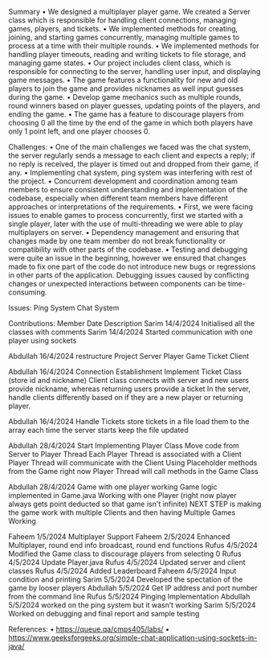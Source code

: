 Summary
•	We designed a multiplayer player game. We created a Server class which is responsible for handling client connections, managing games, players, and tickets.
•	We implemented methods for creating, joining, and starting games concurrently, managing multiple games to process at a time with their multiple rounds.
•	We implemented methods for handling player timeouts, reading and writing tickets to file storage, and managing game states.
•	Our project includes client class, which is responsible for connecting to the server, handling user input, and displaying game messages.
•	The game features a functionality for new and old players to join the game and provides nicknames as well input guesses during the game.
•	Develop game mechanics such as multiple rounds, round winners based on player guesses, updating points of the players, and ending the game.
•	The game has a feature to discourage players from choosing 0 all the time by the end of the game in which both players have only 1 point left, and one player chooses 0.

Challenges:
•	One of the main challenges we faced was the chat system, the server regularly sends a message to each client and expects a reply; if no reply is received, the player is timed out and dropped from their game, if any.
•	Implementing chat system, ping system was interfering with rest of the project.
•	Concurrent development and coordination among team members to ensure consistent understanding and implementation of the codebase, especially when different team members have different approaches or interpretations of the requirements.
•	First, we were facing issues to enable games to process concurrently, first we started with a single player, later with the use of multi-threading we were able to play multiplayers on server.
•	Dependency management and ensuring that changes made by one team member do not break functionality or compatibility with other parts of the codebase.
•	Testing and debugging were quite an issue in the beginning, however we ensured that changes made to fix one part of the code do not introduce new bugs or regressions in other parts of the application. Debugging issues caused by conflicting changes or unexpected interactions between components can be time-consuming.

Issues:
Ping System
Chat System

Contributions:
Member 	Date 	Description
Sarim	14/4/2024	Initialised all the  classes with comments 
Sarim	14/4/2024	Started communication with one player using sockets

Abdullah	16/4/2024	restructure Project
Server Player Game Ticket Client

Abdullah	16/4/2024	Connection Establishment
Implement Ticket Class (store id and nickname) Client class connects with server and new users provide nickname, whereas returning users provide a ticket In the server, handle clients differently based on if they are a new player or returning player.

Abdullah	16/4/2024	Handle Tickets
store tickets in a file load them to the array each time the server starts keep the file updated

Abdullah	28/4/2024	Start Implementing Player Class
Move code from Server to Player Thread Each Player Thread is associated with a Client Player Thread will communicate with the Client Using Placeholder methods from the Game right now Player Thread will call methods in the Game Class

Abdullah	28/4/2024	Game with one player working
Game logic implemented in Game.java Working with one Player (right now player always gets point deducted so that game isn't infinite) NEXT STEP is making the game work with multiple Clients and then having Multiple Games Working

Faheem	1/5/2024	Multiplayer Support
Faheem	2/5/2024	Enhanced Multiplayer, round end info broadcast, round end functions
Rufus	4/5/2024	Modified the Game class to discourage players from selecting 0
Rufus	4/5/2024	Update Player.java
Rufus	4/5/2024	Updated server and client classes
Rufus	4/5/2024	Added Leaderboard
Faheem	4/5/2024	Input condition and printing
Sarim	5/5/2024	Developed the spectation of the game by looser players
Abdullah	5/5/2024	Get IP address and port number from the command line
Rufus	5/5/2024	Pinging Implementation
Abdullah	5/5/2024	worked on the ping system but it wasn’t working
Sarim 	5/5/2024	Worked on debugging and final report and sample testing


References:
•	https://queue.qa/cmps405/labs/
•	https://www.geeksforgeeks.org/simple-chat-application-using-sockets-in-java/


